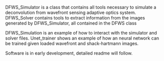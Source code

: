 DFWS_Simulator is a class that contains all tools necessary to simulate a deconvolution from wavefront sensing adaptive optics system. 
DFWS_Solver contains tools to extract information from the images generated by DFWS_Simulator, all contained in the DFWS class

DFWS_Simulation is an example of how to interact with the simulator and solver files.
Unet_trainer shows an example of how an neural network can be trained given loaded wavefront and shack-hartmann images.

Software is in early development, detailed readme will follow.
